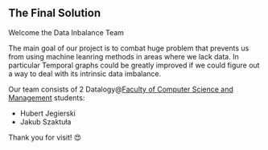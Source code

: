 ## The Final Solution



Welcome the Data Inbalance Team

The main goal of our project is to combat huge problem that prevents us from using machine leanring methods in areas where we lack data.
In particular Temporal graphs could be greatly improved if we could figure out a way to deal with its intrinsic data imbalance.

 
Our team consists of 2 Datalogy@[Faculty of Computer Science and Management](http://wiz.pwr.edu.pl/en/) students:
* Hubert Jegierski
* Jakub Szaktuła



Thank you for visit! :heart_eyes: